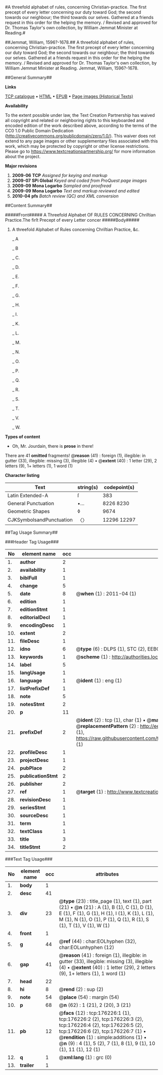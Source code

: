 #A threefold alphabet of rules, concerning Christian-practice. The first precept of every letter concerning our duty toward God; the second towards our neighbour; the third towards our selves. Gathered at a friends request in this order for the helping the memory. / Revised and approved for Dr. Thomas Taylor's own collection, by William Jemmat Minister at Reading.#

##Jemmat, William, 1596?-1678.##
A threefold alphabet of rules, concerning Christian-practice. The first precept of every letter concerning our duty toward God; the second towards our neighbour; the third towards our selves. Gathered at a friends request in this order for the helping the memory. / Revised and approved for Dr. Thomas Taylor's own collection, by William Jemmat Minister at Reading.
Jemmat, William, 1596?-1678.

##General Summary##

**Links**

[TCP catalogue](http://www.ota.ox.ac.uk/tcp/)  • 
[HTML](http://tei.it.ox.ac.uk/tcp/Texts-HTML/free/B06/B06081.html)  • 
[EPUB](http://tei.it.ox.ac.uk/tcp/Texts-EPUB/free/B06/B06081.epub) • 
[Page images (Historical Texts)](https://historicaltexts.jisc.ac.uk/eebo-52614993e)

**Availability**

To the extent possible under law, the Text Creation Partnership has waived all copyright and related or neighboring rights to this keyboarded and encoded edition of the work described above, according to the terms of the CC0 1.0 Public Domain Dedication (http://creativecommons.org/publicdomain/zero/1.0/). This waiver does not extend to any page images or other supplementary files associated with this work, which may be protected by copyright or other license restrictions. Please go to https://www.textcreationpartnership.org/ for more information about the project.

**Major revisions**

1. __2009-06__ __TCP__ *Assigned for keying and markup*
1. __2009-07__ __SPi Global__ *Keyed and coded from ProQuest page images*
1. __2009-09__ __Mona Logarbo__ *Sampled and proofread*
1. __2009-09__ __Mona Logarbo__ *Text and markup reviewed and edited*
1. __2010-04__ __pfs__ *Batch review (QC) and XML conversion*

##Content Summary##

#####Front#####
A Threefold Alphabet OF RULES CONCERNING Chriſtian Practice.The firſt Precept of every Letter concer
#####Body#####

1. A threefold Alphabet of Rules concerning Chriſtian Practice, &c.

    _ A

    _ B

    _ C.

    _ D.

    _ E.

    _ F.

    _ G.

    _ H.

    _ I.

    _ K.

    _ L.

    _ M.

    _ N.

    _ O.

    _ P.

    _ Q.

    _ R.

    _ S.

    _ T.

    _ V.

    _ W.

**Types of content**

  * Oh, Mr. Jourdain, there is **prose** in there!

There are 41 **omitted** fragments! 
 @__reason__ (41) : foreign (1), illegible: in gutter (33), illegible: missing (3), illegible (4)  •  @__extent__ (40) : 1 letter (29), 2 letters (9), 1+ letters (1), 1 word (1)

**Character listing**


|Text|string(s)|codepoint(s)|
|---|---|---|
|Latin Extended-A|ſ|383|
|General Punctuation|•…|8226 8230|
|Geometric Shapes|◊|9674|
|CJKSymbolsandPunctuation|〈〉|12296 12297|

##Tag Usage Summary##

###Header Tag Usage###

|No|element name|occ|attributes|
|---|---|---|---|
|1.|__author__|2||
|2.|__availability__|1||
|3.|__biblFull__|1||
|4.|__change__|5||
|5.|__date__|8| @__when__ (1) : 2011-04 (1)|
|6.|__edition__|1||
|7.|__editionStmt__|1||
|8.|__editorialDecl__|1||
|9.|__encodingDesc__|1||
|10.|__extent__|2||
|11.|__fileDesc__|1||
|12.|__idno__|6| @__type__ (6) : DLPS (1), STC (2), EEBO-CITATION (1), OCLC (1), VID (1)|
|13.|__keywords__|1| @__scheme__ (1) : http://authorities.loc.gov/ (1)|
|14.|__label__|5||
|15.|__langUsage__|1||
|16.|__language__|1| @__ident__ (1) : eng (1)|
|17.|__listPrefixDef__|1||
|18.|__note__|5||
|19.|__notesStmt__|2||
|20.|__p__|11||
|21.|__prefixDef__|2| @__ident__ (2) : tcp (1), char (1)  •  @__matchPattern__ (2) : ([0-9\-]+):([0-9IVX]+) (1), (.+) (1)  •  @__replacementPattern__ (2) : http://eebo.chadwyck.com/downloadtiff?vid=$1&page=$2 (1), https://raw.githubusercontent.com/textcreationpartnership/Texts/master/tcpchars.xml#$1 (1)|
|22.|__profileDesc__|1||
|23.|__projectDesc__|1||
|24.|__pubPlace__|2||
|25.|__publicationStmt__|2||
|26.|__publisher__|2||
|27.|__ref__|1| @__target__ (1) : http://www.textcreationpartnership.org/docs/. (1)|
|28.|__revisionDesc__|1||
|29.|__seriesStmt__|1||
|30.|__sourceDesc__|1||
|31.|__term__|1||
|32.|__textClass__|1||
|33.|__title__|3||
|34.|__titleStmt__|2||


###Text Tag Usage###

|No|element name|occ|attributes|
|---|---|---|---|
|1.|__body__|1||
|2.|__desc__|41||
|3.|__div__|23| @__type__ (23) : title_page (1), text (1), part (21)  •  @__n__ (21) : A (1), B (1), C (1), D (1), E (1), F (1), G (1), H (1), I (1), K (1), L (1), M (1), N (1), O (1), P (1), Q (1), R (1), S (1), T (1), V (1), W (1)|
|4.|__front__|1||
|5.|__g__|44| @__ref__ (44) : char:EOLhyphen (32), char:EOLunhyphen (12)|
|6.|__gap__|41| @__reason__ (41) : foreign (1), illegible: in gutter (33), illegible: missing (3), illegible (4)  •  @__extent__ (40) : 1 letter (29), 2 letters (9), 1+ letters (1), 1 word (1)|
|7.|__head__|22||
|8.|__hi__|8| @__rend__ (2) : sup (2)|
|9.|__note__|54| @__place__ (54) : margin (54)|
|10.|__p__|68| @__n__ (62) : 1 (21), 2 (20), 3 (21)|
|11.|__pb__|12| @__facs__ (12) : tcp:176226:1 (1), tcp:176226:2 (2), tcp:176226:3 (2), tcp:176226:4 (2), tcp:176226:5 (2), tcp:176226:6 (2), tcp:176226:7 (1)  •  @__rendition__ (1) : simple:additions (1)  •  @__n__ (9) : 4 (1), 5 (2), 7 (1), 8 (1), 9 (1), 10 (1), 11 (1), 12 (1)|
|12.|__q__|1| @__xml:lang__ (1) : grc (0)|
|13.|__trailer__|1||
